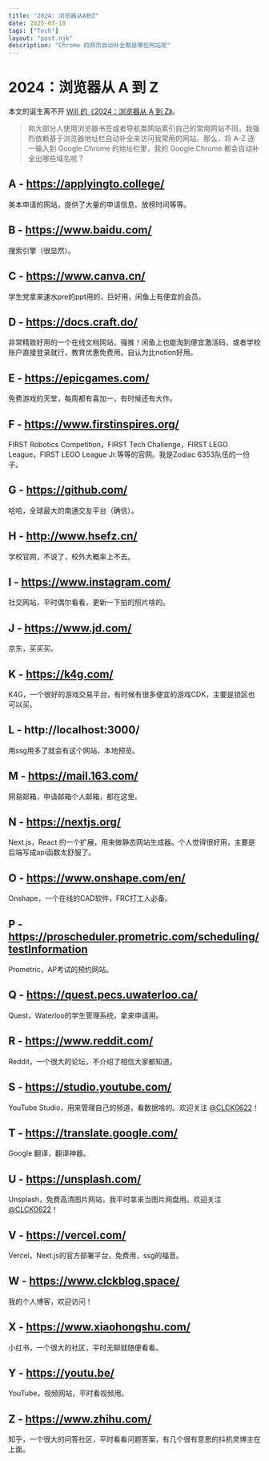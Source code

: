 ```yaml
---
title: "2024: 浏览器从A到Z"
date: 2025-03-18
tags: ["Tech"]
layout: "post.njk"
description: "Chrome 的网页自动补全都是哪些网站呢"
---
```


# 2024：浏览器从 A 到 Z

本文的诞生离不开 [Will 的《2024：浏览器从 A 到 Z》](https://blog.mrwillcom.com/2025/03/04/2024-browser-from-a-to-z/)。

> 和大部分人使用浏览器书签或者导航类网站索引自己的常用网站不同，我强烈依赖基于浏览器地址栏自动补全来访问我常用的网站。那么，将 A-Z 逐一输入到 Google Chrome 的地址栏里，我的 Google Chrome 都会自动补全出哪些域名呢？

## A - https://applyingto.college/

美本申请的网站，提供了大量的申请信息、放榜时间等等。

## B - https://www.baidu.com/

搜索引擎（很显然）。

## C - https://www.canva.cn/

学生党拿来速水pre的ppt用的，巨好用，闲鱼上有便宜的会员。

## D - https://docs.craft.do/

非常精致好用的一个在线文档网站，强推！闲鱼上也能淘到便宜激活码，或者学校账户直接登录就行，教育优惠免费用。自认为比notion好用。

## E - https://epicgames.com/

免费游戏的天堂，每周都有喜加一，有时候还有大作。

## F - https://www.firstinspires.org/

FIRST Robotics Competition，FIRST Tech Challenge，FIRST LEGO League，FIRST LEGO League Jr.等等的官网。我是Zodiac 6353队伍的一份子。

## G - https://github.com/

哈哈，全球最大的南通交友平台（确信）。

## H - http://www.hsefz.cn/

学校官网，不说了，校外大概率上不去。

## I - https://www.instagram.com/

社交网站，平时偶尔看看，更新一下拍的照片啥的。

## J - https://www.jd.com/

京东，买买买。

## K - https://k4g.com/

K4G，一个很好的游戏交易平台，有时候有很多便宜的游戏CDK，主要是锁区也可以买。

## L - http://localhost:3000/

用ssg用多了就会有这个网站，本地预览。

## M - https://mail.163.com/

网易邮箱，申请邮箱个人邮箱，都在这里。

## N - https://nextjs.org/

Next.js，React 的一个扩展，用来做静态网站生成器。个人觉得很好用，主要是后端写成api函数太舒服了。

## O - https://www.onshape.com/en/

Onshape，一个在线的CAD软件，FRC打工人必备。

## P - https://proscheduler.prometric.com/scheduling/testInformation

Prometric，AP考试的预约网站。

## Q - https://quest.pecs.uwaterloo.ca/

Quest，Waterloo的学生管理系统，拿来申请用。

## R - https://www.reddit.com/

Reddit，一个很大的论坛，不介绍了相信大家都知道。

## S - https://studio.youtube.com/

YouTube Studio，用来管理自己的频道，看数据啥的。欢迎关注 [@CLCK0622](https://www.youtube.com/channel/UChaXuBHJ5bMCh9S_cVFgRSg)！

## T - https://translate.google.com/

Google 翻译，翻译神器。

## U - https://unsplash.com/

Unsplash，免费高清图片网站，我平时拿来当图片网盘用。欢迎关注 [@CLCK0622](https://unsplash.com/@clck0622)！

## V - https://vercel.com/

Vercel，Next.js的官方部署平台，免费用，ssg的福音。

## W - https://www.clckblog.space/

我的个人博客，欢迎访问！

## X - https://www.xiaohongshu.com/

小红书，一个很大的社区，平时无聊就随便看看。

## Y - https://youtu.be/

YouTube，视频网站，平时看视频用。

## Z - https://www.zhihu.com/

知乎，一个很大的问答社区，平时看看问题答案，有几个很有意思的抖机灵博主在上面。